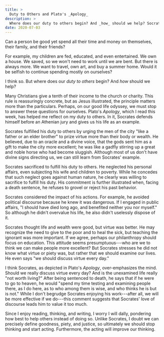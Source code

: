```yaml
---
title: >
  Duty to Others and Plato's _Apology_
description: >
  Where does our duty to others begin? And _how_ should we help? Socrates' life, as presented in Plato's _Apology_, provides material for reflection.
date: 2020-07-03
---
```


Can a person be good yet spend all their time and money on themselves, their family, and their friends?

For example, my children are fed, educated, and even entertained. We own a house. We saved, so we won't need to work until we are bent. But there is always more. We want to travel, own art, and buy a summer home. Would it be selfish to continue spending mostly on ourselves?

I think so. But where does our _duty to others_ begin? And _how_ should we help?

Many Christians give a tenth of their income to the church or charity. This rule is reassuringly concrete, but as Jesus illustrated, the principle matters more than the particulars. Perhaps, on our good life odyssey, we must stop to answer these questions for ourselves. Plato's _Apology_, which I read this week, has helped me reflect on my duty to others. In it, Socrates defends himself before an Athenian jury and gives us his life as an example.

Socrates fulfilled his duty to others by urging the men of the city "like a father or an elder brother" to prize virtue more than their body or wealth. He believed, due to an oracle and a divine voice, that the gods sent him as a gift to make the city more excellent; he was like a gadfly stirring up a great and noble horse who had become sluggish. Although most of us don't have divine signs directing us, we can still learn from Socrates' example.

Socrates sacrificed to fulfill his duty to others. He neglected his personal affairs, even subjecting his wife and children to poverty. While he concedes that such neglect goes against human nature, he clearly was willing to sacrifice to fulfill his duty.  His commitment is further illustrated when, facing a death sentence, he refuses to grovel or reject his past behavior.

Socrates considered the impact of his actions. For example, he avoided political discourse because he knew it was dangerous. If I engaged in public affairs, "I should have died long ago, and benefited neither you nor myself." So although he didn't overvalue his life, he also didn't uselessly dispose of it.

Socrates thought life and wealth were good, but virtue was better. He may recognize the need to give to the poor and to heal the sick, but teaching the ignorant was more important. If we agree, perhaps our philanthropy should focus on education. This attitude seems presumptuous---who are we to think we can make people more excellent? But Socrates stresses he did not know what virtue or piety was, but rather that we should examine our lives. He even says "we should discuss virtue every day."

I think Socrates, as depicted in Plato's _Apology_, over-emphasizes the mind. Should we really discuss virtue every day? And is the unexamined life really "not worth living?" After being sentenced to death, he says that if he were to go to heaven, he would "spend my time testing and examining people there, as I do here, as to who among them is wise, and who thinks he is but is not." While I don't begrudge Socrates enjoying his work---after all, we will be more effective if we do---this comment suggests that Socrates' love of discourse leads him to value it too much.

Since I enjoy reading, thinking, and writing, I worry I will dally, pondering how best to help others instead of doing so. Unlike Socrates, I doubt we can precisely define goodness, piety, and justice, so ultimately we should stop thinking and start acting. Furthermore, the acting will improve our thinking.
